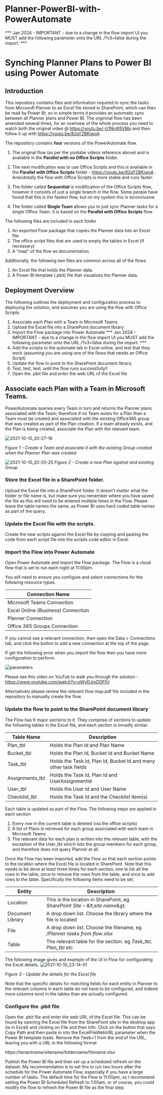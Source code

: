 # Planner-PowerBI-with-PowerAutomate
*** Jan 2024 - IMPORTANT - due to a change in the flow import UI you MUST add the following parameter onto the URL /?v3=false during the import. ***
# Synching Planner Plans to Power BI using Power Automate

## Introduction

This repository contains files and information required to sync the tasks from Microsoft Planner to an Excel file stored in SharePoint, which can then be read by Power BI; so in simple terms it provides an automatic sync between all Planner plans and Power BI.  The orgininal flow has been amended several times, for an overivew of the whole process you need to watch both the original video @ https://youtu.be/-U1Nnj95VMo and then follow it up with https://youtu.be/82aYZBKiwoA

The repository contains **four** versions of the PowerAutomate flow.  

1. The original flow (as per the youtube videos reference above) and is available in the **Parallel with no Office Scripts** folder.  

2. The next modification was to use Office Scripts and this is available in the **Parallel with Office Scripts** folder - https://youtu.be/82aYZBKiwoA . Anecdotally the flow with Office Scripts is more stable and runs faster.

3. The folder called **Sequential** is modification of the Office Scripts flow, however it consists of just a single branch in the flow.  Some people have found that this is the fastest flow, but on my system this is inconclusive.

4. The folder called **Single Team** allows you to just sync Planner tasks for a single Office Team.  It is based on the **Parallel with Office Scripts** flow.

The following files are included in each folder 

1. An exported Flow package that copies the Planner data into an Excel file.
2. The office script files that are used to empty the tables in Excel (if necessary)
3. A "map" of the flow as documentation.

Additionally, the following two files are common across all of the flows
1. An Excel file that holds the Planner data.
2. A Power BI template (.pbit) file that visualizes the Planner data.

## Deployment Overview

The following outlines the deployment and configuration process to deploying the solution, and assumes you are using the flow with Office Scripts.

1. Associate each Plan with a Team in Microsoft Teams
2. Upload the Excel file into a SharePoint document library
3. Import the Flow package into Power Automate  *** Jan 2024 - IMPORTANT - due to a change in the flow import UI you MUST add the following parameter onto the URL /?v3=false during the import. ***
4. Add the scripts to the automate tab in Excel online, and test that they work (assuming you are using one of the flows that needs an Office Script)
5. Update the flow to point to the SharePoint document library.
  1. Test, test, test, until the flow runs successfully!!
6. Open the .pbit file and enter the web URL of the Excel file

## Associate each Plan with a Team in Microsoft Teams.

PowerAutomate queries every Team in turn and returns the Planner plans associated with the Team; therefore if no Team exists for a Plan then a Team must be created and associated with the existing Office365 group that was created as part of the Plan creation. If a team already exists, and the Plan is being created, associate the Plan with the relevant team.

![2021-10-10_20-27-16](https://user-images.githubusercontent.com/37085234/136714533-f194727f-a55a-4d4a-969a-7233b7afabe3.png)

_Figure 1 - Create a Team and associate it with the existing Group created when the Planner Plan was created_

![2021-10-10_20-20-25](https://user-images.githubusercontent.com/37085234/136714433-caa51832-131f-4711-888c-16ed78ade5ab.png)
_Figure 2 - Create a new Plan against and existing Group_

### Store the Excel file in a SharePoint folder.

Upload the Excel file into a SharePoint folder. It doesn&#39;t matter what the folder or file name is, but make sure you remember where you have saved the file as this will need to be entered multiple times in the Flow. Please leave the table names the same, as Power BI uses hard coded table names as part of the query.

### Update the Excel file with the scripts.
Create the new scripts against the Excel file by copying and pasting the code from each script file into the scripts code editor in Excel.

### Import the Flow into Power Automate

Open Power Automate and import the Flow package. The Flow is a cloud flow that is set to run each night at 11:00pm.

You will need to ensure you configure and select connections for the following resource types.

| **Connection Name** |
| --- |
| Microsoft Teams Connection |
| Excel Online (Business) Connection |
| Planner Connection |
| Office 365 Groups Connection |

If you cannot see a relevant connection, then open the Data > Connections tab, and click the button to add a new connection at the top of the page.

If get the following error when you import the flow then you have more configuration to perform.

![parameters](https://user-images.githubusercontent.com/37085234/153899782-3cc6a372-07ec-4bdb-bf30-dc0f3a8ab6ff.png)

Please see this video on YouTub to walk you through the solution - https://www.youtube.com/watch?v=oWyDJmDDFfU 

Alternatively please review the relevant flow map.pdf file included in the repository to manually create the flow.

### Update the flow to point to the SharePoint document library

The Flow has 6 major sections to it. They comprise of sections to update the following tables in the Excel file, and each section is broadly similar.

| **Table Name** | **Description** |
| --- | --- |
| Plan\_tbl | Holds the Plan Id and Plan Name |
| Bucket\_tbl | Holds the Plan Id, Bucket Id and Bucket Name |
| Task\_tbl | Holds the Task Id, Plan Id, Bucket Id and many other task fields |
| Assignments\_tbl | Holds the Task Id, Plan Id and UserAssignmentId |
| User\_tbl | Holds the User Id and User Name |
| Checklist\_tbl | Holds the Task Id and the Checklist item(s) |

Each table is updated as part of the Flow. The following steps are applied in each section

1. Every row in the current table is deleted (via the office scripts)
2. A list of Plans is retrieved for each group associated with each team in Microsoft Teams
3. The relevant data for each plan is written into the relevant table, with the exception of the User\_tbl which lists the group members for each group, and therefore does not query Planner at all.

Once the Flow has been imported, edit the Flow so that each section points to the location where the Excel file is located in SharePoint. Note that this needs to be done at least three times for each section, one to list all the rows in the table, once to remove the rows from the table, and once to add rows to the table. Specifically the following items need to be set.

| **Entity** | **Description** |
| --- | --- |
| Location | This is the location in SharePoint, eg _SharePoint Site – \&lt;site name\&gt;_ |
| Document Library | A drop down list. Choose the library where the file is located |
| File | A drop down list. Choose the filename, eg _/Planner tasks from flow.xlsx_ |
| Table | The relevant table for the section. eg _Task\_tbl, Plan\_tbl etc_ |


The following image gives and example of the UI in Flow for configurating the Excel details.
![2021-10-10_23-14-01](https://user-images.githubusercontent.com/37085234/136714595-c41e6c6b-154f-45a7-a754-eebe1f7e587a.png)

_Figure 3 - Update the details for the Excel file_

Note that the specific details for matching fields for each entity in Planner to the relevant columns in each table do not have to be configured, and indeed more columns exist in the tables than are actually configured.  

### Configure the .pbit file

Open the .pbit file and enter the web URL of the Excel file. This can be found by opening the Excel file from the SharePoint site in the desktop app (ie in Excel) and clicking on File and then Info. Click on the button that says Copy Path and then paste in into the ExcelFileWebURL parameter when the Power BI template loads. Remove the ?web=1 from the end of the URL, leaving you with a URL in the following format

https://tenantname/sitename/foldername/filename.xlsx

Publish the Power BI file and then set up a scheduled refresh on the dataset. My recommendation is to set this to run two hours after the schedule for the Power Automate Flow, especially if you have a large number of tasks.  The default time for the Flow is 11:00pm, so I recommend setting the Power BI Scheduled Refresh to 1:00am, or of course, you could modify the flow to refresh the Power BI file as the final step.

